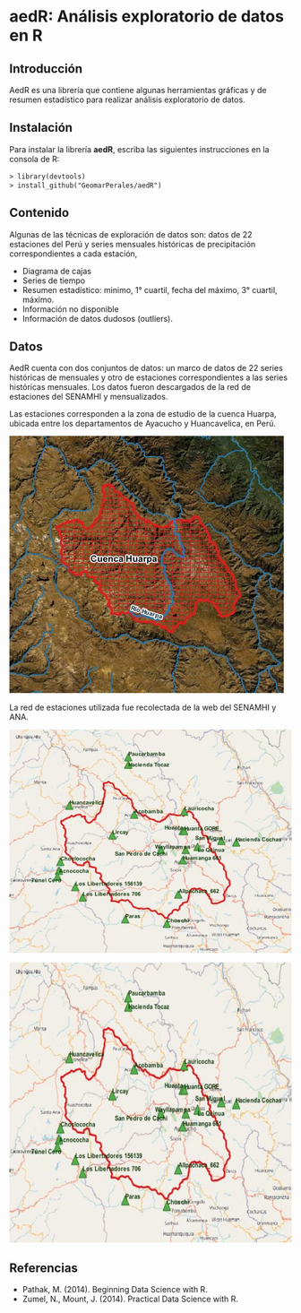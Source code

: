 # **aedR: Análisis exploratorio de datos en R**

## Introducción

AedR es una librería que contiene algunas herramientas gráficas y de resumen estadístico para realizar análisis exploratorio de datos.

## Instalación

Para instalar la librería **aedR**, escriba las siguientes instrucciones en la consola de R:
```	
> library(devtools)
> install_github("GeomarPerales/aedR")		
```

## Contenido

Algunas de las técnicas de exploración de datos son:
datos de 22 estaciones del Perú y series mensuales históricas de precipitación correspondientes a cada estación, 

* Diagrama de cajas
* Series de tiempo
* Resumen estadístico: minimo, 1° cuartil, fecha del máximo, 3° cuartil, máximo.
* Información no disponible
* Información de datos dudosos (outliers).

## Datos

AedR cuenta con dos conjuntos de datos: un marco de datos de 22 series históricas de mensuales y otro de estaciones correspondientes a las series históricas mensuales. Los datos fueron descargados de la red de estaciones del SENAMHI y mensualizados.

Las estaciones corresponden a la zona de estudio de la cuenca Huarpa, ubicada entre los departamentos de Ayacucho y Huancavelica, en Perú.

![ScreenShot](images/cuenca.jpg?raw=true#center)

La red de estaciones utilizada fue recolectada de la web del SENAMHI y ANA.

![ScreenShot](images/stations.jpg?raw=true#center)


<p align="center">
  <img width="600" height="500" src="images/stations.jpg">
</p>


## Referencias

* Pathak, M. (2014). Beginning Data Science with R.
* Zumel, N., Mount, J. (2014). Practical Data Science with R.

 
